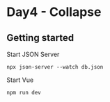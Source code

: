 # Day4 - Collapse

## Getting started
Start JSON Server
```
npx json-server --watch db.json
```

Start Vue
```
npm run dev
```
